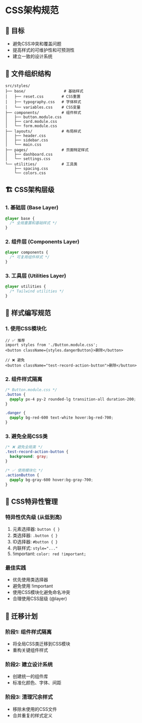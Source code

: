 # CSS架构规范

## 🎯 目标
- 避免CSS冲突和覆盖问题
- 提高样式的可维护性和可预测性
- 建立一致的设计系统

## 📁 文件组织结构

```
src/styles/
├── base/                 # 基础样式
│   ├── reset.css        # CSS重置
│   ├── typography.css   # 字体样式
│   └── variables.css    # CSS变量
├── components/          # 组件样式
│   ├── button.module.css
│   ├── card.module.css
│   └── form.module.css
├── layouts/             # 布局样式
│   ├── header.css
│   ├── sidebar.css
│   └── main.css
├── pages/               # 页面特定样式
│   ├── dashboard.css
│   └── settings.css
└── utilities/           # 工具类
    ├── spacing.css
    └── colors.css
```

## 🏗️ CSS架构层级

### 1. 基础层 (Base Layer)
```css
@layer base {
  /* 全局重置和基础样式 */
}
```

### 2. 组件层 (Components Layer)
```css
@layer components {
  /* 可复用组件样式 */
}
```

### 3. 工具层 (Utilities Layer)
```css
@layer utilities {
  /* Tailwind utilities */
}
```

## 🎨 样式编写规范

### 1. 使用CSS模块化
```tsx
// ✅ 推荐
import styles from './Button.module.css';
<button className={styles.dangerButton}>删除</button>

// ❌ 避免
<button className="test-record-action-button">删除</button>
```

### 2. 组件样式隔离
```css
/* Button.module.css */
.button {
  @apply px-4 py-2 rounded-lg transition-all duration-200;
}

.danger {
  @apply bg-red-600 text-white hover:bg-red-700;
}
```

### 3. 避免全局CSS类
```css
/* ❌ 避免全局类 */
.test-record-action-button {
  background: gray;
}

/* ✅ 使用模块化 */
.actionButton {
  @apply bg-gray-600 hover:bg-gray-700;
}
```

## 🔧 CSS特异性管理

### 特异性优先级 (从低到高)
1. 元素选择器: `button { }`
2. 类选择器: `.button { }`
3. ID选择器: `#button { }`
4. 内联样式: `style="..."`
5. !important: `color: red !important;`

### 最佳实践
- 优先使用类选择器
- 避免使用 !important
- 使用CSS模块化避免命名冲突
- 合理使用CSS层级 (@layer)

## 🚀 迁移计划

### 阶段1: 组件样式隔离
- 将全局CSS类迁移到CSS模块
- 重构关键组件样式

### 阶段2: 建立设计系统
- 创建统一的组件库
- 标准化颜色、字体、间距

### 阶段3: 清理冗余样式
- 移除未使用的CSS文件
- 合并重复的样式定义
